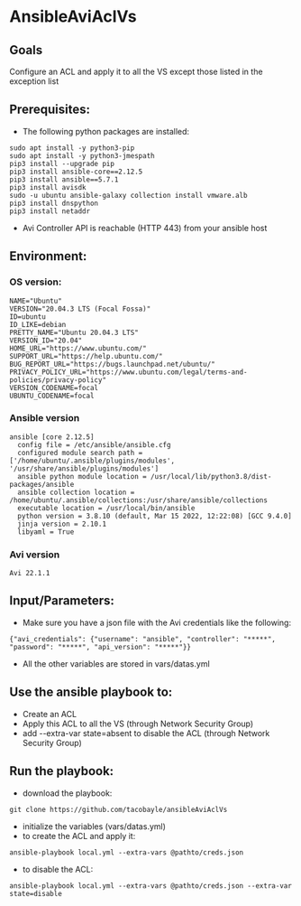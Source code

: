 # AnsibleAviAclVs

## Goals
Configure an ACL and apply it to all the VS except those listed in the exception list

## Prerequisites:
- The following python packages are installed:
```
sudo apt install -y python3-pip
sudo apt install -y python3-jmespath
pip3 install --upgrade pip
pip3 install ansible-core==2.12.5
pip3 install ansible==5.7.1
pip3 install avisdk
sudo -u ubuntu ansible-galaxy collection install vmware.alb
pip3 install dnspython
pip3 install netaddr
```
- Avi Controller API is reachable (HTTP 443) from your ansible host

## Environment:

### OS version:

```
NAME="Ubuntu"
VERSION="20.04.3 LTS (Focal Fossa)"
ID=ubuntu
ID_LIKE=debian
PRETTY_NAME="Ubuntu 20.04.3 LTS"
VERSION_ID="20.04"
HOME_URL="https://www.ubuntu.com/"
SUPPORT_URL="https://help.ubuntu.com/"
BUG_REPORT_URL="https://bugs.launchpad.net/ubuntu/"
PRIVACY_POLICY_URL="https://www.ubuntu.com/legal/terms-and-policies/privacy-policy"
VERSION_CODENAME=focal
UBUNTU_CODENAME=focal
```

### Ansible version

```
ansible [core 2.12.5]
  config file = /etc/ansible/ansible.cfg
  configured module search path = ['/home/ubuntu/.ansible/plugins/modules', '/usr/share/ansible/plugins/modules']
  ansible python module location = /usr/local/lib/python3.8/dist-packages/ansible
  ansible collection location = /home/ubuntu/.ansible/collections:/usr/share/ansible/collections
  executable location = /usr/local/bin/ansible
  python version = 3.8.10 (default, Mar 15 2022, 12:22:08) [GCC 9.4.0]
  jinja version = 2.10.1
  libyaml = True
```


### Avi version

```
Avi 22.1.1
```

## Input/Parameters:

- Make sure you have a json file with the Avi credentials like the following:
```
{"avi_credentials": {"username": "ansible", "controller": "*****", "password": "*****", "api_version": "*****"}}
```

- All the other variables are stored in vars/datas.yml



## Use the ansible playbook to:
- Create an ACL
- Apply this ACL to all the VS (through Network Security Group)
- add --extra-var state=absent to disable the ACL (through Network Security Group)

## Run the playbook:
- download the playbook:
```
git clone https://github.com/tacobayle/ansibleAviAclVs
```
- initialize the variables (vars/datas.yml)
- to create the ACL and apply it:
```
ansible-playbook local.yml --extra-vars @pathto/creds.json
```
- to disable the ACL:
```
ansible-playbook local.yml --extra-vars @pathto/creds.json --extra-var state=disable
```
